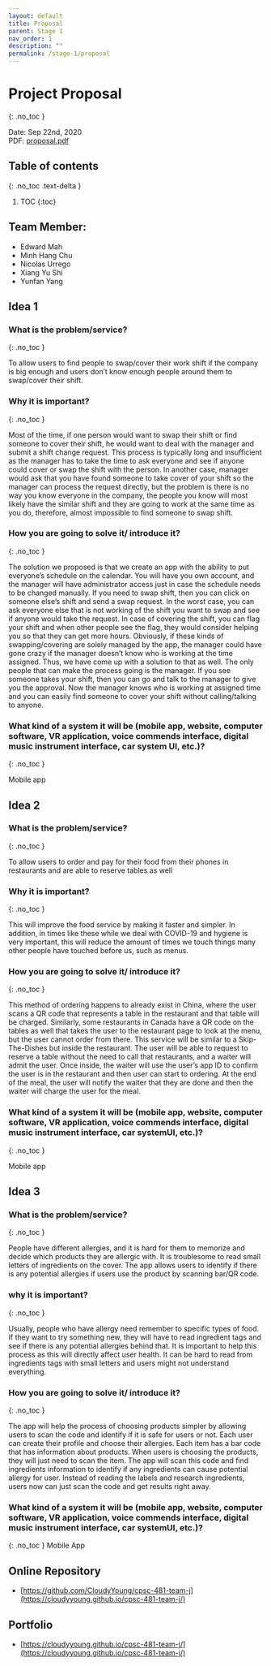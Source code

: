 ```yaml
---
layout: default
title: Proposal
parent: Stage 1
nav_order: 1
description: ""
permalink: /stage-1/proposal
---
```


# Project Proposal
{: .no_toc }

Date: Sep 22nd, 2020  
PDF: [proposal.pdf](proposal.pdf)

## Table of contents
{: .no_toc .text-delta }

1. TOC
{:toc}

## Team Member:
 - Edward Mah
 - Minh Hang Chu
 - Nicolas Urrego
 - Xiang Yu Shi
 - Yunfan Yang

## Idea 1

###  What is the problem/service?  
{: .no_toc }

To allow users to find people to swap/cover their work shift if the company is big enough and users don’t know enough people around them to swap/cover their shift.

### Why it is important?  
{: .no_toc }

Most of the time, if one person would want to swap their shift or find someone to cover their shift, he would want to deal with the manager and submit a shift change request. This process is typically long and insufficient as the manager has to take the time to ask everyone and see if anyone could cover or swap the shift with the person. In another case, manager would ask that you have found someone to take cover of your shift so the manager can process the request directly, but the problem is there is no way you know everyone in the company, the people you know will most likely have the similar shift and they are going to work at the same time as you do, therefore, almost impossible to find someone to swap shift.

### How you are going to solve it/ introduce it?  
{: .no_toc }

The solution we proposed is that we create an app with the ability to put
everyone’s schedule on the calendar. You will have you own account, and the
manager will have administrator access just in case the schedule needs to be
changed manually. If you need to swap shift, then you can click on someone
else’s shift and send a swap request. In the worst case, you can ask everyone
else that is not working of the shift you want to swap and see if anyone would
take the request. In case of covering the shift, you can flag your shift and when
other people see the flag, they would consider helping you so that they can get
more hours. Obviously, if these kinds of swapping/covering are solely managed
by the app, the manager could have gone crazy if the manager doesn’t know
who is working at the time assigned. Thus, we have come up with a solution to
that as well. The only people that can make the process going is the manager. If
you see someone takes your shift, then you can go and talk to the manager to
give you the approval. Now the manager knows who is working at assigned time
and you can easily find someone to cover your shift without calling/talking to
anyone.

### What kind of a system it will be (mobile app, website, computer software, VR application, voice commends interface, digital music instrument interface, car system UI, etc.)?
{: .no_toc }

Mobile app


## Idea 2

### What is the problem/service?
{: .no_toc }

To allow users to order and pay for their food from their phones in restaurants and are able to reserve tables as well

### Why it is important?
{: .no_toc }

This will improve the food service by making it faster and simpler. In addition, in
times like these while we deal with COVID-19 and hygiene is very important, this
will reduce the amount of times we touch things many other people have
touched before us, such as menus.

### How you are going to solve it/ introduce it?
{: .no_toc }

This method of ordering happens to already exist in China, where the user scans
a QR code that represents a table in the restaurant and that table will be
charged. Similarly, some restaurants in Canada have a QR code on the tables as
well that takes the user to the restaurant page to look at the menu, but the user
cannot order from there. This service will be similar to a Skip-The-Dishes but
inside the restaurant. The user will be able to request to reserve a table without
the need to call that restaurants, and a waiter will admit the user. Once inside,
the waiter will use the user’s app ID to confirm the user is in the restaurant and
then user can start to ordering. At the end of the meal, the user will notify the
waiter that they are done and then the waiter will charge the user for the meal.

### What kind of a system it will be (mobile app, website, computer software, VR application, voice commends interface, digital music instrument interface, car systemUI, etc.)?
{: .no_toc }

Mobile app

## Idea 3

### What is the problem/service?
{: .no_toc }

People have different allergies, and it is hard for them to memorize and decide
which products they are allergic with. It is troublesome to read small letters of
ingredients on the cover. The app allows users to identify if there is any potential
allergies if users use the product by scanning bar/QR code.

### why it is important?
{: .no_toc }

Usually, people who have allergy need remember to specific types of food. If
they want to try something new, they will have to read ingredient tags and see if
there is any potential allergies behind that. It is important to help this process as
this will directly affect user health. It can be hard to read from ingredients tags
with small letters and users might not understand everything.

### How you are going to solve it/ introduce it?
{: .no_toc }

The app will help the process of choosing products simpler by allowing users to
scan the code and identify if it is safe for users or not. Each user can create their
profile and choose their allergies. Each item has a bar code that has information
about products. When users is choosing the products, they will just need to scan
the item. The app will scan this code and find ingredients information to identify
if any ingredients can cause potential allergy for user. Instead of reading the
labels and research ingredients, users now can just scan the code and get results
right away.

### What kind of a system it will be (mobile app, website, computer software, VR application, voice commends interface, digital music instrument interface, car systemUI, etc.)?
{: .no_toc }
Mobile App

## Online Repository

- [https://github.com/CloudyYoung/cpsc-481-team-j](https://cloudyyoung.github.io/cpsc-481-team-j/)

## Portfolio

- [https://cloudyyoung.github.io/cpsc-481-team-j/](https://cloudyyoung.github.io/cpsc-481-team-j/)
